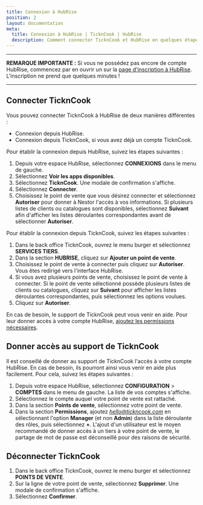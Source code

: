 ```yaml
---
title: Connexion à HubRise
position: 2
layout: documentation
meta:
  title: Connexion à HubRise | TicknCook | HubRise
  description: Comment connecter TicknCook et HubRise en quelques étapes simples. Connectez votre caisse et synchronisez vos données avec d'autres applications.
---
```


---

**REMARQUE IMPORTANTE :** Si vous ne possédez pas encore de compte HubRise, commencez par en ouvrir un sur la [page d'inscription à HubRise](https://manager.hubrise.com/signup). L'inscription ne prend que quelques minutes !

---

## Connecter TicknCook

Vous pouvez connecter TicknCook à HubRise de deux manières différentes :

- Connexion depuis HubRise.
- Connexion depuis TicknCook, si vous avez déjà un compte TicknCook.

Pour établir la connexion depuis HubRise, suivez les étapes suivantes :

1. Depuis votre espace HubRise, sélectionnez **CONNEXIONS** dans le menu de gauche.
2. Sélectionnez **Voir les apps disponibles**.
3. Sélectionnez **TicknCook**. Une modale de confirmation s'affiche.
4. Sélectionnez **Connecter**.
5. Choisissez le point de vente que vous désirez connecter et sélectionnez **Autoriser** pour donner à Nestor l'accès à vos informations. Si plusieurs listes de clients ou catalogues sont disponibles, sélectionnez **Suivant** afin d'afficher les listes déroulantes correspondantes avant de sélectionner **Autoriser**.

Pour établir la connexion depuis TicknCook, suivez les étapes suivantes :

1. Dans le back office TicknCook, ouvrez le menu burger et sélectionnez **SERVICES TIERS**.
2. Dans la section **HUBRISE**, cliquez sur **Ajouter un point de vente**.
3. Choisissez le point de vente à connecter puis cliquez sur **Autoriser**. Vous êtes redirigé vers l'interface HubRise.
4. Si vous avez plusieurs points de vente, choisissez le point de vente à connecter. Si le point de vente sélectionné possède plusieurs listes de clients ou catalogues, cliquez sur **Suivant** pour afficher les listes déroulantes correspondantes, puis sélectionnez les options voulues.
5. Cliquez sur **Autoriser**.

En cas de besoin, le support de TicknCook peut vous venir en aide. Pour leur donner accès à votre compte HubRise, [ajoutez les permissions nécessaires](/apps/tickncook/connexion-hubrise#donner-acc-s-au-support-de-tickncook).

## Donner accès au support de TicknCook

Il est conseillé de donner au support de TicknCook l'accès à votre compte HubRise. En cas de besoin, ils pourront ainsi vous venir en aide plus facilement. Pour cela, suivez les étapes suivantes :

1. Depuis votre espace HubRise, sélectionnez **CONFIGURATION** > **COMPTES** dans le menu de gauche. La liste de vos comptes s'affiche.
1. Sélectionnez le compte auquel votre point de vente est rattaché.
1. Dans la section **Points de vente**, sélectionnez votre point de vente.
1. Dans la section **Permissions**, ajoutez *hello@tickncook.com* en sélectionnant l'option **Manager** (et non **Admin**) dans la liste déroulante des rôles, puis sélectionnez **+**. L'ajout d'un utilisateur est le moyen recommandé de donner accès à un tiers à votre point de vente, le partage de mot de passe est déconseillé pour des raisons de sécurité.

## Déconnecter TicknCook

1. Dans le back office TicknCook, ouvrez le menu burger et sélectionnez **POINTS DE VENTE**.
2. Sur la ligne de votre point de vente, sélectionnez **Supprimer**. Une modale de confirmation s'affiche.
3. Sélectionnez **Confirmer**.
